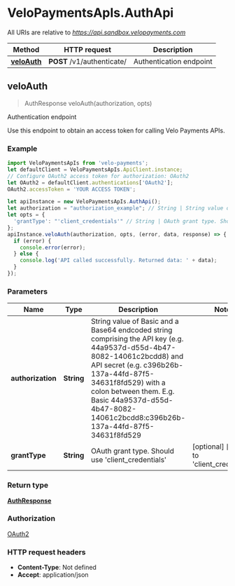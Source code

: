# VeloPaymentsApIs.AuthApi

All URIs are relative to *https://api.sandbox.velopayments.com*

Method | HTTP request | Description
------------- | ------------- | -------------
[**veloAuth**](AuthApi.md#veloAuth) | **POST** /v1/authenticate/ | Authentication endpoint



## veloAuth

> AuthResponse veloAuth(authorization, opts)

Authentication endpoint

Use this endpoint to obtain an access token for calling Velo Payments APIs.

### Example

```javascript
import VeloPaymentsApIs from 'velo-payments';
let defaultClient = VeloPaymentsApIs.ApiClient.instance;
// Configure OAuth2 access token for authorization: OAuth2
let OAuth2 = defaultClient.authentications['OAuth2'];
OAuth2.accessToken = 'YOUR ACCESS TOKEN';

let apiInstance = new VeloPaymentsApIs.AuthApi();
let authorization = "authorization_example"; // String | String value of Basic and a Base64 endcoded string comprising the API key (e.g. 44a9537d-d55d-4b47-8082-14061c2bcdd8) and API secret  (e.g. c396b26b-137a-44fd-87f5-34631f8fd529) with a colon between them.  E.g. Basic 44a9537d-d55d-4b47-8082-14061c2bcdd8:c396b26b-137a-44fd-87f5-34631f8fd529 
let opts = {
  'grantType': "'client_credentials'" // String | OAuth grant type. Should use 'client_credentials'
};
apiInstance.veloAuth(authorization, opts, (error, data, response) => {
  if (error) {
    console.error(error);
  } else {
    console.log('API called successfully. Returned data: ' + data);
  }
});
```

### Parameters


Name | Type | Description  | Notes
------------- | ------------- | ------------- | -------------
 **authorization** | **String**| String value of Basic and a Base64 endcoded string comprising the API key (e.g. 44a9537d-d55d-4b47-8082-14061c2bcdd8) and API secret  (e.g. c396b26b-137a-44fd-87f5-34631f8fd529) with a colon between them.  E.g. Basic 44a9537d-d55d-4b47-8082-14061c2bcdd8:c396b26b-137a-44fd-87f5-34631f8fd529  | 
 **grantType** | **String**| OAuth grant type. Should use &#39;client_credentials&#39; | [optional] [default to &#39;client_credentials&#39;]

### Return type

[**AuthResponse**](AuthResponse.md)

### Authorization

[OAuth2](../README.md#OAuth2)

### HTTP request headers

- **Content-Type**: Not defined
- **Accept**: application/json


